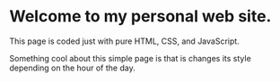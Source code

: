 # Welcome to my personal web site.
This page is coded just with pure HTML, CSS, and JavaScript.

Something cool about this simple page is that is changes its style depending on the hour of the day.
